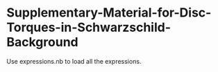 # Supplementary-Material-for-Disc-Torques-in-Schwarzschild-Background
Use expressions.nb to load all the expressions.
